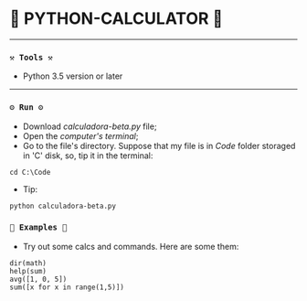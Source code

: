 # 🌟 PYTHON-CALCULATOR 🌟

----
### `⚒️ Tools ⚒️`
* Python 3.5 version or later

----
### `⚙️ Run ⚙️`
* Download *calculadora-beta.py* file;
* Open the *computer's terminal*;
* Go to the file's directory. Suppose that my file is in *Code* folder storaged in 'C' disk, so, tip it in the terminal:

```
cd C:\Code
```

* Tip:

```
python calculadora-beta.py
```

### `📝 Examples 📝`
* Try out some calcs and commands. Here are some them:

```
dir(math)
help(sum)
avg([1, 0, 5])
sum([x for x in range(1,5)])
```
